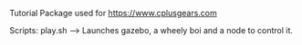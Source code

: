 Tutorial Package used for https://www.cplusgears.com

Scripts:
play.sh --> Launches gazebo, a wheely boi and a node to control it.

